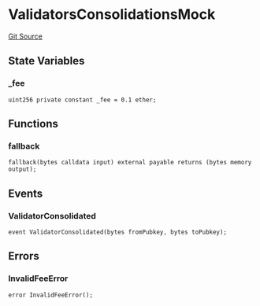 # ValidatorsConsolidationsMock
[Git Source](https://github.com/stakewise/v3-core/blob/c4059a64871829ca60ea58f054baf8eb13d3572a/contracts/mocks/ValidatorsConsolidationsMock.sol)


## State Variables
### _fee

```solidity
uint256 private constant _fee = 0.1 ether;
```


## Functions
### fallback


```solidity
fallback(bytes calldata input) external payable returns (bytes memory output);
```

## Events
### ValidatorConsolidated

```solidity
event ValidatorConsolidated(bytes fromPubkey, bytes toPubkey);
```

## Errors
### InvalidFeeError

```solidity
error InvalidFeeError();
```

